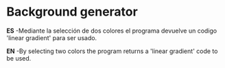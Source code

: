 # Background generator

**ES**
-Mediante la selección de dos colores el programa devuelve un codigo 'linear gradient' para ser usado.

**EN**
-By selecting two colors the program returns a 'linear gradient' code to be used.